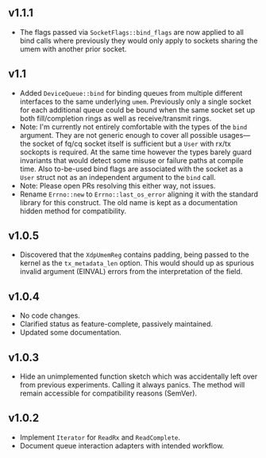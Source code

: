 ## v1.1.1

- The flags passed via `SocketFlags::bind_flags` are now applied to all bind
  calls where previously they would only apply to sockets sharing the umem with
  another prior socket.

## v1.1

- Added `DeviceQueue::bind` for binding queues from multiple different
  interfaces to the same underlying `umem`. Previously only a single socket for
  each additional queue could be bound when the same socket set up both
  fill/completion rings as well as receive/transmit rings.
- Note: I'm currently not entirely comfortable with the types of the `bind`
  argument. They are not generic enough to cover all possible usages—the socket
  of fq/cq socket itself is sufficient but a `User` with rx/tx sockopts is
  required. At the same time however the types barely guard invariants that
  would detect some misuse or failure paths at compile time. Also to-be-used
  bind flags are associated with the socket as a `User` struct not as an
  independent argument to the `bind` call.
- Note: Please open PRs resolving this either way, not issues.
- Rename `Errno::new` to `Errno::last_os_error` aligning it with the standard
  library for this construct. The old name is kept as a documentation hidden
  method for compatibility.

## v1.0.5

- Discovered that the `XdpUmemReg` contains padding, being passed to the kernel
  as the `tx_metadata_len` option. This would should up as spurious invalid
  argument (EINVAL) errors from the interpretation of the field.

## v1.0.4

- No code changes.
- Clarified status as feature-complete, passively maintained.
- Updated some documentation.


## v1.0.3

- Hide an unimplemented function sketch which was accidentally left over from
  previous experiments. Calling it always panics. The method will remain
  accessible for compatibility reasons (SemVer).

## v1.0.2

- Implement `Iterator` for `ReadRx` and `ReadComplete`.
- Document queue interaction adapters with intended workflow.
